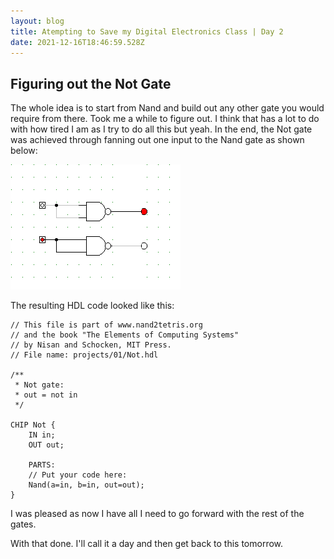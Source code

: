 ```yaml
---
layout: blog
title: Atempting to Save my Digital Electronics Class | Day 2
date: 2021-12-16T18:46:59.528Z
---
```

## Figuring out the Not Gate

The whole idea is to start from Nand and build out any other gate you would require from there. Took me a while to figure out. I think that has a lot to do with how tired I am as I try to do all this but yeah. In the end, the Not gate was achieved through fanning out one input to the Nand gate as shown below:

![](/images/uploads/screenshot-3-.png)

The resulting HDL code looked like this:
```hdl
// This file is part of www.nand2tetris.org
// and the book "The Elements of Computing Systems"
// by Nisan and Schocken, MIT Press.
// File name: projects/01/Not.hdl

/**
 * Not gate:
 * out = not in
 */

CHIP Not {
    IN in;
    OUT out;

    PARTS:
    // Put your code here:
    Nand(a=in, b=in, out=out);
}
```

I was pleased as now I have all I need to go forward with the rest of the gates.

With that done. I'll call it a day and then get back to this tomorrow.
